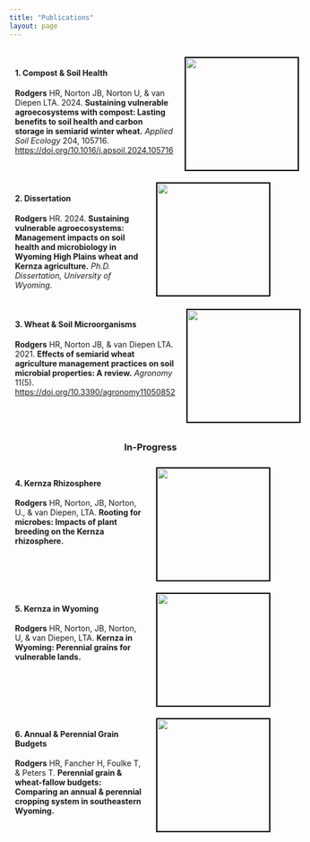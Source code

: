 ```yaml
---
title: "Publications"
layout: page
---
```

<!--CSS styling-->
<style>
  .side-by-side {display: flex;}
  .side-by-side > div {flex: 1;padding: 10px;}
  .image-border {border: 2px solid black;}
</style>

<style>
h1, h2, h3 {text-align: center;}
</style>


### 

<!--PAPER 1: OREI-->
<div class="side-by-side"> <div>

#### 1. Compost & Soil Health
**Rodgers** HR, Norton JB, Norton U, & van Diepen LTA. 2024. **Sustaining vulnerable agroecosystems with compost: Lasting benefits to soil health and carbon storage in semiarid winter wheat.** *Applied Soil Ecology* 204, 105716. https://doi.org/10.1016/j.apsoil.2024.105716

</div> <div>
<img src="../images/edited/wheat_fallow.png" width="200" class="image-border">
</div> </div>

<!--PAPER 2: Dissertation-->
<div class="side-by-side"> <div>

#### 2. Dissertation
**Rodgers** HR. 2024. **Sustaining vulnerable agroecosystems: Management impacts on soil health and microbiology in Wyoming High Plains wheat and Kernza agriculture.** *Ph.D. Dissertation, University of Wyoming*.

</div> <div>
<img src="../images/edited/measuring_plants.jpg" width="200" class="image-border">
</div> </div>

<!--PAPER 3: Review-->
<div class="side-by-side"> <div>

#### 3. Wheat & Soil Microorganisms
**Rodgers** HR, Norton JB, & van Diepen LTA. 2021. **Effects of semiarid wheat agriculture management practices on soil microbial properties: A review.** *Agronomy* 11(5). https://doi.org/10.3390/agronomy11050852

</div> <div>
<img src="../images/edited/ai_roots2.png" width="200" class="image-border">
</div> </div>

### In-Progress

<!--PAPER 4: Rhizosphere-->
<div class="side-by-side"> <div>

#### 4. Kernza Rhizosphere
**Rodgers** HR, Norton, JB, Norton, U., & van Diepen, LTA. **Rooting for microbes: Impacts of plant breeding on the Kernza rhizosphere.**
  
</div> <div>
<img src="../images/edited/rhizo.jpg" width="200" class="image-border">
</div> </div>

<!--PAPER 5: Kernza Wyoming-->
<div class="side-by-side"> <div>

#### 5. Kernza in Wyoming
**Rodgers** HR, Norton, JB, Norton, U, & van Diepen, LTA. **Kernza in Wyoming: Perennial grains for vulnerable lands.**

</div> <div>
<img src="../images/edited/three_roots.jpg" width="200" class="image-border">
</div> </div>

<!--PAPER 6: Bulletin-->
<div class="side-by-side"> <div>

#### 6. Annual & Perennial Grain Budgets
**Rodgers** HR, Fancher H, Foulke T, & Peters T. **Perennial grain & wheat-fallow budgets: Comparing an annual & perennial cropping system in southeastern Wyoming.**

</div> <div>
<img src="../images/edited/Kernza_products.png" width="200" class="image-border">
</div> </div>

